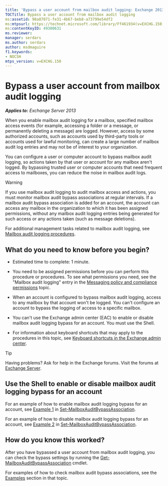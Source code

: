 ```yaml
---
title: 'Bypass a user account from mailbox audit logging: Exchange 2013 Help'
TOCTitle: Bypass a user account from mailbox audit logging
ms:assetid: 98a87071-fe31-4b67-beb8-a73799e54df2
ms:mtpsurl: https://technet.microsoft.com/library/Ff461934(v=EXCHG.150)
ms:contentKeyID: 49300631
ms.reviewer: 
manager: serdars
ms.author: serdars
author: msdmaguire
f1.keywords:
- NOCSH
mtps_version: v=EXCHG.150
---
```


# Bypass a user account from mailbox audit logging

_**Applies to:** Exchange Server 2013_

When you enable mailbox audit logging for a mailbox, specified mailbox access events (for example, accessing a folder or a message, or permanently deleting a message) are logged. However, access by some authorized accounts, such as accounts used by third-party tools or accounts used for lawful monitoring, can create a large number of mailbox audit log entries and may not be of interest to your organization.

You can configure a user or computer account to bypass mailbox audit logging, so actions taken by that user or account for any mailbox aren't logged. By bypassing trusted user or computer accounts that need frequent access to mailboxes, you can reduce the noise in mailbox audit logs.

> [!WARNING]
> If you use mailbox audit logging to audit mailbox access and actions, you must monitor mailbox audit bypass associations at regular intervals. If a mailbox audit bypass association is added for an account, the account can access any mailbox in the organization to which it has been assigned permissions, without any mailbox audit logging entries being generated for such access or any actions taken (such as message deletions).

For additional management tasks related to mailbox audit logging, see [Mailbox audit logging procedures](mailbox-audit-logging-procedures-exchange-2013-help.md).

## What do you need to know before you begin?

- Estimated time to complete: 1 minute.

- You need to be assigned permissions before you can perform this procedure or procedures. To see what permissions you need, see the "Mailbox audit logging" entry in the [Messaging policy and compliance permissions](messaging-policy-and-compliance-permissions-exchange-2013-help.md) topic.

- When an account is configured to bypass mailbox audit logging, access to any mailbox by that account won't be logged. You can't configure an account to bypass the logging of access to a specific mailbox.

- You can't use the Exchange admin center (EAC) to enable or disable mailbox audit logging bypass for an account. You must use the Shell.

- For information about keyboard shortcuts that may apply to the procedures in this topic, see [Keyboard shortcuts in the Exchange admin center](keyboard-shortcuts-in-the-exchange-admin-center-2013-help.md).

> [!TIP]
> Having problems? Ask for help in the Exchange forums. Visit the forums at [Exchange Server](https://social.technet.microsoft.com/forums/office/home?category=exchangeserver).

## Use the Shell to enable or disable mailbox audit logging bypass for an account

For an example of how to enable mailbox audit logging bypass for an account, see [Example 1](/powershell/module/exchange/Set-MailboxAuditBypassAssociation#examples) in [Set-MailboxAuditBypassAssociation](/powershell/module/exchange/Set-MailboxAuditBypassAssociation).

For an example of how to disable mailbox audit logging bypass for an account, see [Example 2](/powershell/module/exchange/Set-MailboxAuditBypassAssociation#examples) in [Set-MailboxAuditBypassAssociation](/powershell/module/exchange/Set-MailboxAuditBypassAssociation).

## How do you know this worked?

After you have bypassed a user account from mailbox audit logging, you can check the bypass settings by running the [Get-MailboxAuditBypassAssociation](/powershell/module/exchange/Get-MailboxAuditBypassAssociation) cmdlet.

For examples of how to check mailbox audit bypass associations, see the [Examples](/powershell/module/exchange/Get-MailboxAuditBypassAssociation#examples) section in that topic.